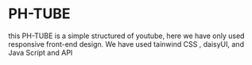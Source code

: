 # PH-TUBE
this PH-TUBE is a simple structured of youtube, here we have only used responsive front-end design. We have used tainwind CSS , daisyUI, and Java Script and API 
